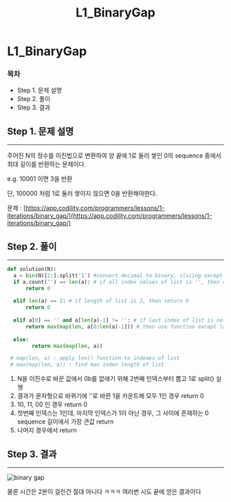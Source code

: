 ﻿---  
title:  "L1_BinaryGap"  
  
categories:  
 - Codility
tags:  
 - Study, Codility
 
---

# L1_BinaryGap
### 목차

-  Step 1. 문제 설명
-  Step 2. 풀이
-  Step 3. 결과

##  Step 1. 문제 설명
---

주어진 N의 정수를 이진법으로 변환하여 양 끝에 1로 둘러 쌓인 0의 sequence 중에서 최대 길이를 반환하는 문제이다.

e.g. 10001 이면 3을 반환

단, 100000 처럼 1로 둘러 쌓이지 않으면 0을 반환해야한다.

문제 : 
[https://app.codility.com/programmers/lessons/1-iterations/binary_gap/](https://app.codility.com/programmers/lessons/1-iterations/binary_gap/)

## Step 2. 풀이
---

```python
def solution(N):   
  a = bin(N)[2:].split('1') #convert decimal to binary, slicing except to '0b' and dividing string as '1'  
  if a.count('') == len(a): # if all index values of list is '', then return 0  
	  return 0  
	  
  elif len(a) == 2: # if length of list is 2, then return 0  
	  return 0  
	  
  elif a[0] == '' and a[len(a)-1] != '': # if last index of list is not '',  
	  return max(map(len, a[0:len(a)-1])) # then use function except last index of list  
	  
  else:  
        return max(map(len, a))  

 # map(len, a) : apply len() function to indexes of list  
 # max(map(len, a)) : find max index length of list

```
1. N을 이진수로 바꾼 값에서 0b를 없애기 위해 2번째 인덱스부터 뽑고 1로 split() 실행 
2. 결과가 문자형으로 바뀌기에 ''로 바뀐 1을 카운트해 모두 1인 경우 return 0
3. 10, 11, 00 인 경우 return 0
4. 첫번째 인덱스는 1인데, 마지막 인덱스가 1이 아닌 경우, 그 사이에 존재하는 0 sequence 길이에서 가장 큰값 return
5. 나머지 경우에서 return


## Step 3. 결과
---
![binary gap](https://user-images.githubusercontent.com/59912557/76501071-f6f60380-6484-11ea-9ddd-72939123d400.PNG)

물론 시간은 2분이 걸린건 절대 아니다 ㅋㅋㅋ
여러번 시도 끝에 얻은 결과이다
